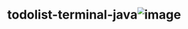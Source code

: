# todolist-terminal-java![image](https://github.com/prameswaraandhika/todolist-java/assets/109277759/647a402c-bd96-4879-9241-8e56568d54f5)
